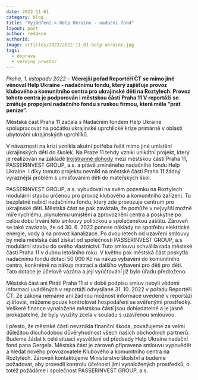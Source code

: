 ```yaml
---
date: 2022-11-01
category: blog
title: "Vyjádření k Help Ukraine - nadační fond"
layout: post
author: redakce
authorId: 
image: articles/2022/2022-11-01-help-ukraine.jpg
tags: 
  - doprava
  - veřejný prostor
---
```


*Praha, 1. listopadu 2022* – **Včerejší pořad Reportéři ČT se mimo jiné věnoval Help Ukraine - nadačnímu fondu, který zajišťuje provoz klubového a komunitního centra pro ukrajinské děti na Roztylech. Provoz tohoto centra je podporován i městskou částí Praha 11 V reportáži se zmiňuje propojení nadačního fondu s ruskou firmou, která měla “prát peníze”.**

Městská část Praha 11 začala s Nadačním fondem Help Ukraine spolupracovat na počátku ukrajinské uprchlické krize primárně v oblasti ubytování ukrajinských uprchlíků.

V návaznosti na krizi vznikla akutní potřeba řešit mimo jiné umístění ukrajinských dětí do školek. Na Praze 11 tehdy vznikl unikátní projekt, který je realizován na základě [trojstranné dohody](https://smlouvy.gov.cz/smlouva/20268899?backlink=xx1mu) mezi městskou částí Praha 11, PASSERINVEST GROUP, a.s. a právě zmíněného nadačního fondu Help Ukraine. I díky tomuto projektu nevnikl na městské části Praha 11 žádný výraznější problém s umísťováním dětí do mateřských škol.

PASSERINVEST GROUP, a.s. vybudoval na svém pozemku na Roztylech modulární stavbu určenou pro provoz klubového a komunitního zařízení. Tu bezplatně nabídl nadačnímu fondu, který zde provozuje centrum pro ukrajinské děti. Městská část se pak zavázala, že pomůže v nejvyšší možné míře rychlému, plynulému umístění a zprovoznění centra a poskytne po celou dobu trvání této smlouvy politickou a společenskou záštitu. Zároveň se také zavázala, že od 30. 6. 2022 ponese náklady na spotřebu elektrické energie, vody a na provoz kanalizace. Po dvou letech od uzavření smlouvy by měla městská část získat od společnosti PASSERINVEST GROUP, a.s modulární stavbu do svého vlastnictví. Tuto smlouvu schválila rada městské části Praha 11 v dubnu letošního roku. V květnu pak městská část  poskytla nadačnímu fondu dotaci 50 000 Kč na nákup vybavení do komunitního centra, konkrétně na nákup matrací a dalšího vybavení pro děti pro děti. Tato dotace je účelově vázána a její vyúčtování již bylo úřadu předloženo.

Městská část ani Piráti Praha 11 si v době podpisu smluv nebyli vědomi informací uváděných v reportáži odvysílané 31. 10. 2022 v pořadu Reportéři ČT. Ze zákona nemáme ani žádnou možnost informace uvedené v reportáži zjišťovat, můžeme pouze kontrolovat hospodaření se svěřenými prostředky. Veškeré finance vynaložené městskou částí jsou dohledatelné a je jasně prokazatelné, že byly využity zcela v souladu s uzavřenou smlouvou.

I přesto, že městské části nevznikla finanční škoda, považujeme za velmi důležitou dlouhodobou důvěryhodnost všech našich obchodních partnerů. Budeme žádat k celé situaci vysvětlení od předsedy Help Ukraine nadační fond pana Gergela. Městská část je zároveň připravena smlouvu vypovědět a hledat nového provozovatele Klubového a komunitního centra na Roztylech. Zároveň kontaktujeme Ministerstvo školství a budeme požadovat, aby provedli kontrolu účelnosti jimi vynaložených prostředků, o totéž požádáme i společnost PASSERINVEST GROUP, a.s.
